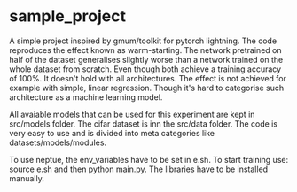 # sample_project


A simple project inspired by gmum/toolkit for pytorch lightning. The code reproduces the effect known as warm-starting.
The network pretrained on half of the dataset generalises slightly worse than a network trained on the whole dataset from scratch.
Even though both achieve a training accuracy of 100%. It doesn't hold with all architectures. The effect is not achieved for example
with simple, linear regression. Though it's hard to categorise such architecture as a machine learning model.

All avaiable models that can be used for this experiment are kept in src/models folder.
The cifar dataset is inn the src/data folder. The code is very easy to use and is divided into meta categories like
datasets/models/modules.

To use neptue, the env_variables have to be set in e.sh.
To start training use: source e.sh and then python main.py. The libraries have to be installed manually.
